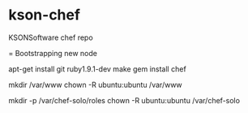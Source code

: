 kson-chef
=========

KSONSoftware chef repo

= Bootstrapping new node

apt-get install git ruby1.9.1-dev make
gem install chef

mkdir /var/www
chown -R ubuntu:ubuntu /var/www

mkdir -p /var/chef-solo/roles
chown -R ubuntu:ubuntu /var/chef-solo

